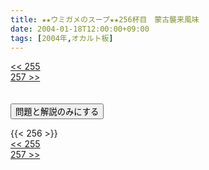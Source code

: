 ```yaml
---
title: ★★ウミガメのスープ★★256杯目　蒙古襲来風味
date: 2004-01-18T12:00:00+09:00
tags: [2004年,オカルト板]
---
```

<div class="th_left"><a href="../255"><< 255</a></div>
<div class="th_right"><a href="../257">257 >></a></div>
<br><br>
<script src="../../js/cupsoup.js"></script>
<form>
<input type="button" value="問題と解説のみにする" onClick="toggleCupsoup()">
</form>
{{< 256 >}}
<div class="th_left"><a href="../255"><< 255</a></div>
<div class="th_right"><a href="../257">257 >></a></div>